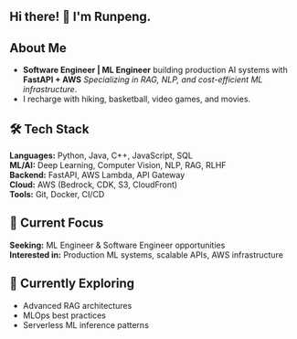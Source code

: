 ## Hi there! 👋 I'm Runpeng.


## About Me

- **Software Engineer | ML Engineer** building production AI systems with **FastAPI + AWS** 
*Specializing in RAG, NLP, and cost-efficient ML infrastructure*.
- I recharge with hiking, basketball, video games, and movies.

## 🛠 Tech Stack

**Languages:** Python, Java, C++, JavaScript, SQL  
**ML/AI:** Deep Learning, Computer Vision, NLP, RAG, RLHF  
**Backend:** FastAPI, AWS Lambda, API Gateway  
**Cloud:** AWS (Bedrock, CDK, S3, CloudFront)  
**Tools:** Git, Docker, CI/CD

<!-- ## 📊 GitHub Stats
![Activity](https://github.pumbas.net/api/contributions/runpengj?colour=DF9149&bgColour=161B22&days=90) -->


## 🎯 Current Focus
**Seeking:** ML Engineer & Software Engineer opportunities  
**Interested in:** Production ML systems, scalable APIs, AWS infrastructure

## 🌱 Currently Exploring
- Advanced RAG architectures
- MLOps best practices
- Serverless ML inference patterns